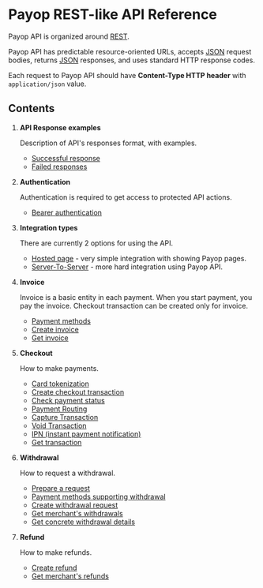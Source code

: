 # Payop REST-like API Reference

Payop API is organized around [REST](http://en.wikipedia.org/wiki/Representational_State_Transfer).

Payop API has predictable resource-oriented URLs, accepts [JSON](http://www.json.org/) request bodies,
 returns [JSON](http://www.json.org/) responses, and uses standard HTTP response codes.

Each request to Payop API should have **Content-Type HTTP header** with `application/json` value.

## Contents

1. **API Response examples**

    Description of API's responses format, with examples.
    
    * [Successful response](Response/successResponse.md)
    * [Failed responses](Response/failResponse.md)
    
1. **Authentication**

    Authentication is required to get access to protected API actions.
    
    * [Bearer authentication](Authentication/bearerAuthentication.md)
    
1. **Integration types**

    There are currently 2 options for using the API.
    
    * [Hosted page](Integration/hostedPage.md) - very simple integration with showing Payop pages.
    * [Server-To-Server](Integration/serverToServer.md) - more hard integration using Payop API.
     
1. **Invoice**

    Invoice is a basic entity in each payment. When you start payment, you pay the invoice.
    Checkout transaction can be created only for invoice. 
    
    * [Payment methods](Invoice/getPaymentMethods.md)
    * [Create invoice](Invoice/createInvoice.md)
    * [Get invoice](Invoice/getInvoice.md)
   
1. **Checkout**    

    How to make payments.
   
    * [Card tokenization](Checkout/createCardToken.md)
    * [Create checkout transaction](Checkout/createCheckoutTransaction.md)
    * [Check payment status](Checkout/checkInvoiceStatus.md)
    * [Payment Routing](Checkout/paymentRouting.md)
    * [Capture Transaction](Checkout/captureTransaction.md)
    * [Void Transaction](Checkout/voidTransaction.md)
    * [IPN (instant payment notification)](Checkout/ipn.md)
    * [Get transaction](Checkout/getTransaction.md)
    
1. **Withdrawal**

    How to request a withdrawal.
    
    * [Prepare a request](Withdrawal/withdrawal.md)
    * [Payment methods supporting withdrawal](Withdrawal/paymentMethods.md)
    * [Create withdrawal request](Withdrawal/massWithdrawal.md)
    * [Get merchant's withdrawals](Withdrawal/getWithdrawalsList.md)
    * [Get concrete withdrawal details](Withdrawal/getWithdrawal.md)
   
1. **Refund**
    
    How to make refunds.
    
    * [Create refund](Refund/createRefund.md)
    * [Get merchant's refunds](Refund/getRefundsList.md)

